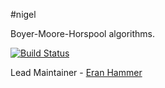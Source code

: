 #nigel

Boyer-Moore-Horspool algorithms.

[![Build Status](https://secure.travis-ci.org/hapijs/nigel.svg)](http://travis-ci.org/hapijs/nigel)

Lead Maintainer - [Eran Hammer](https://github.com/hueniverse)
